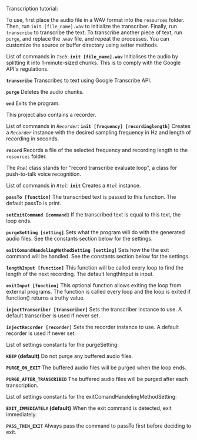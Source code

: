 Transcription tutorial:

To use, first place the audio file in a WAV format into the `resources` folder. Then, run `init [file_name].wav` to initialize the transcriber. Finally, run `transcribe` to transcribe the text. To transcribe another piece of text, run `purge`, and replace the .wav file, and repeat the processes. You can customize the source or buffer directory using setter methods.

List of commands in *`Tscb`*:
**`init [file_name].wav`**
Initialises the audio by splitting it into 1-minute-sized chunks. This is to comply with the Google API's regulations.

**`transcribe`**
Transcribes to text using Google Transcribe API.

**`purge`**
Deletes the audio chunks.

**`end`**
Exits the program.

This project also contains a recorder.

List of commands in *`Recorder`*:
**`init [frequency] [recordinglength]`**
Creates a *`Recorder`* instance with the desired sampling frequency in Hz and length of recording in seconds.

**`record`**
Records a file of the selected frequency and recording length to the `resources` folder.

The *`Rtel`* class stands for "record transcribe evaluate loop", a class for push-to-talk voice recognition.

List of commands in *`Rtel`*:
**`init`**
Creates a *`Rtel`* instance.

**`passTo [function]`**
The transcribed text is passed to this function. The default passTo is print.

**`setExitCommand [command]`**
If the transcribed text is equal to this text, the loop ends.

**`purgeSetting [setting]`**
Sets what the program will do with the generated audio files. See the constants section below for the settings.

**`exitComandHandelingMethodSetting [setting]`**
Sets how the the exit command will be handled. See the constants section below for the settings.

**`lengthInput [function]`**
This function will be called every loop to find the length of the next recording. The default lengthInput is input.

**`exitInput [function]`**
This optional function allows exiting the loop from external programs. The function is called every loop and the loop is exited if function() returns a truthy value.

**`injectTranscriber [transcriber]`**
Sets the transcriber instance to use. A default transcriber is used if never set.

**`injectRecorder [recorder]`**
Sets the recorder instance to use. A default recorder is used if never set.

List of settings constants for the purgeSetting:

**`KEEP` (default)**
Do not purge any buffered audio files.

**`PURGE_ON_EXIT`**
The buffered audio files will be purged when the loop ends.

**`PURGE_AFTER_TRANSCRIBED`**
The buffered audio files will be purged after each transcription.

List of settings constants for the exitComandHandelingMethodSetting:

**`EXIT_IMMEDIATELY` (default)**
When the exit command is detected, exit immediately.

**`PASS_THEN_EXIT`**
Always pass the command to passTo first before deciding to exit.
